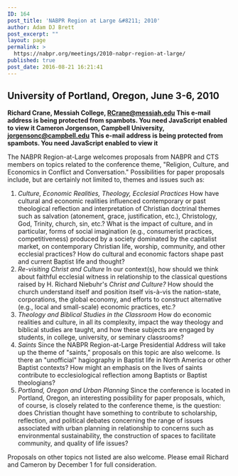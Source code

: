 ```yaml
---
ID: 164
post_title: 'NABPR Region at Large &#8211; 2010'
author: Adam DJ Brett
post_excerpt: ""
layout: page
permalink: >
  https://nabpr.org/meetings/2010-nabpr-region-at-large/
published: true
post_date: 2016-08-21 16:21:41
---
```

<h2>University of Portland, Oregon, June 3-6, 2010</h2>

<strong>Richard Crane, Messiah College, </strong><strong><a href="mailto:RCrane@messiah.edu">RCrane@messiah.edu</a> </strong><strong>This e-mail address is being protected from spambots. You need JavaScript enabled to view it </strong><strong><b>
Cameron Jorgenson, Campbell University, </b></strong><strong><a href="mailto:jorgensonc@campbell.edu">jorgensonc@campbell.edu</a> </strong><strong>This e-mail address is being protected from spambots. You need JavaScript enabled to view it</strong>

The NABPR Region-at-Large welcomes proposals from NABPR and CTS members on topics related to the conference theme, "Religion, Culture, and Economics in Conflict and Conversation." Possibilities for paper proposals include, but are certainly not limited to, themes and issues such as:

<ol>
    <li><em>Culture, Economic Realities, Theology, Ecclesial Practices</em>
How have cultural and economic realities influenced contemporary or past theological reflection and interpretation of Christian doctrinal themes such as salvation (atonement, grace, justification, etc.), Christology, God, Trinity, church, sin, etc.? What is the impact of culture, and in particular, forms of social imagination (e.g., consumerist practices, competitiveness) produced by a society dominated by the capitalist market, on contemporary Christian life, worship, community, and other ecclesial practices? How do cultural and economic factors shape past and current Baptist life and thought?</li>
    <li><em>Re-visiting Christ and Culture</em>
In our context(s), how should we think about faithful ecclesial witness in relationship to the classical questions raised by H. Richard Niebuhr's <em>Christ and Culture?</em> How should the church understand itself and position itself vis-à-vis the nation-state, corporations, the global economy, and efforts to construct alternative (e.g., local and small-scale) economic practices, etc.?</li>
    <li><em>Theology and Biblical Studies in the Classroom </em>
How do economic realities and culture, in all its complexity, impact the way theology and biblical studies are taught, and how these subjects are engaged by students, in college, university, or seminary classrooms?</li>
    <li><em>Saints</em>
Since the NABPR Region-at-Large Presidential Address will take up the theme of "saints," proposals on this topic are also welcome. Is there an "unofficial" hagiography in Baptist life in North America or other Baptist contexts? How might an emphasis on the lives of saints contribute to ecclesiological reflection among Baptists or Baptist theologians?</li>
    <li><em>Portland</em><em>, Oregon</em><em> and Urban Planning</em>
Since the conference is located in Portland, Oregon, an interesting possibility for paper proposals, which, of course, is closely related to the conference theme, is the question: does Christian thought have something to contribute to scholarship, reflection, and political debates concerning the range of issues associated with urban planning in relationship to concerns such as environmental sustainability, the construction of spaces to facilitate community, and quality of life issues?</li>
</ol>

Proposals on other topics not listed are also welcome. Please email Richard and Cameron by December 1 for full consideration.